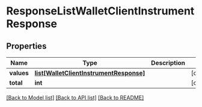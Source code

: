 # ResponseListWalletClientInstrumentResponse

## Properties
Name | Type | Description | Notes
------------ | ------------- | ------------- | -------------
**values** | [**list[WalletClientInstrumentResponse]**](WalletClientInstrumentResponse.md) |  | [optional] 
**total** | **int** |  | [optional] 

[[Back to Model list]](../README.md#documentation-for-models) [[Back to API list]](../README.md#documentation-for-api-endpoints) [[Back to README]](../README.md)


